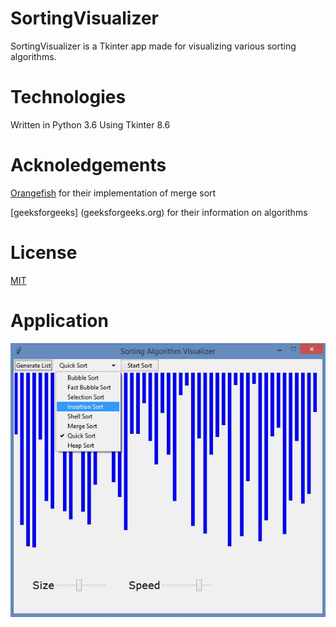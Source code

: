# SortingVisualizer

SortingVisualizer is a Tkinter app made for visualizing various sorting algorithms.


# Technologies

Written in Python 3.6
Using Tkinter 8.6

# Acknoledgements

[Orangefish](https://github.com/Orangefish/algo/blob/master/sorting_and_search/sort_merge.py) for their implementation of merge sort

[geeksforgeeks] (geeksforgeeks.org) for their information on algorithms

# License
[MIT](https://choosealicense.com/licenses/mit/)

# Application

![Image of App](https://github.com/ColeB2/SortingVisualizer/blob/master/images/sortingapp.jpg)
